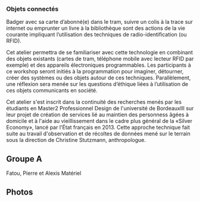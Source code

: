 ### Objets connectés
Badger avec sa carte d’abonné(e) dans le tram, suivre un colis à la trace sur internet ou emprunter un livre à la bibliothèque sont des actions de la vie courante impliquant l’utilisation des techniques de radio-identification (ou RFID).

Cet atelier permettra de se familiariser avec cette technologie en combinant des objets existants (cartes de tram, téléphone mobile avec lecteur RFID par exemple) et des appareils électroniques programmables. Les participants à ce workshop seront initiés à la programmation pour imaginer, détourner, créer des systèmes ou des objets autour de ces techniques. Parallèlement, une réflexion sera menée sur les questions d’éthique liées à l’utilisation de ces objets communicants en société.

Cet atelier s'est inscrit dans la continuité des recherches menés par les étudiants en Master2 Professionnel Design de l'université de BordeauxIII sur leur projet de création de services lié au maintien des personness âgées à domicile et à l'aide au vieillissement dans le cadre plus général de la «Silver Economy», lancé par l'État français en 2013. Cette approche technique fait suite au travail d'observation et de récoltes de données mené sur le terrain sous la direction de Christine Stutzmann, anthropologue.

## Groupe A
Fatou, Pierre et Alexis
Matériel

## Photos


